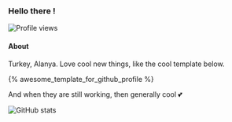 ### Hello there !
![Profile views](https://gpvc.arturio.dev/kuzyashin)
#### About 

Turkey, Alanya. Love cool new things, like the cool template below.

{% awesome_template_for_github_profile %}


And when they are still working, then generally cool 💕

![GitHub stats](https://github-readme-stats.vercel.app/api?username=kuzyashin&show_icons=true&hide_title=true&count_private=true&theme=tokyonight)  
